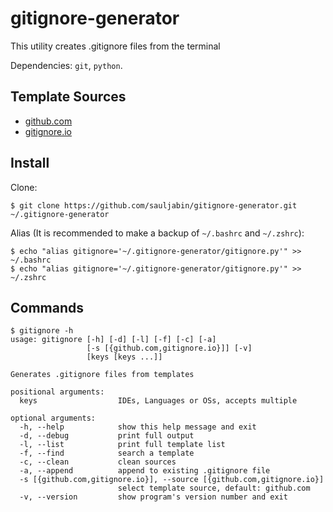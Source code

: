 # gitignore-generator

This utility creates .gitignore files from the terminal

Dependencies: `git`, `python`.

## Template Sources

- [github.com](https://github.com/github/gitignore.git)
- [gitignore.io](https://github.com/toptal/gitignore.git)

## Install

Clone:
```shell script
$ git clone https://github.com/sauljabin/gitignore-generator.git ~/.gitignore-generator
```

Alias (It is recommended to make a backup of `~/.bashrc` and `~/.zshrc`):
```shell script
$ echo "alias gitignore='~/.gitignore-generator/gitignore.py'" >> ~/.bashrc
$ echo "alias gitignore='~/.gitignore-generator/gitignore.py'" >> ~/.zshrc
```

## Commands

```shell script
$ gitignore -h
usage: gitignore [-h] [-d] [-l] [-f] [-c] [-a]
                 [-s [{github.com,gitignore.io}]] [-v]
                 [keys [keys ...]]

Generates .gitignore files from templates

positional arguments:
  keys                  IDEs, Languages or OSs, accepts multiple

optional arguments:
  -h, --help            show this help message and exit
  -d, --debug           print full output
  -l, --list            print full template list
  -f, --find            search a template
  -c, --clean           clean sources
  -a, --append          append to existing .gitignore file
  -s [{github.com,gitignore.io}], --source [{github.com,gitignore.io}]
                        select template source, default: github.com
  -v, --version         show program's version number and exit
```
